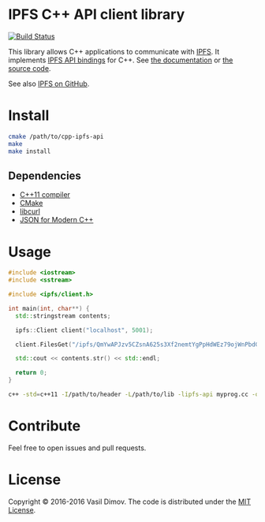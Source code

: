 # IPFS C++ API client library

[![Build Status](https://api.travis-ci.org/vasild/cpp-ipfs-api.svg?branch=master)](https://travis-ci.org/vasild/cpp-ipfs-api)

This library allows C++ applications to communicate with [IPFS](https://ipfs.io).
It implements [IPFS API bindings](https://github.com/ipfs/interface-ipfs-core/tree/master/API) for C++.
See [the documentation](https://vasild.github.io/cpp-ipfs-api) or [the source code](https://github.com/vasild/cpp-ipfs-api).

See also [IPFS on GitHub](https://github.com/ipfs).

# Install

```sh
cmake /path/to/cpp-ipfs-api
make
make install
```

## Dependencies

- [C++11 compiler](https://github.com/nlohmann/json#supported-compilers)
- [CMake](http://cmake.org)
- [libcurl](https://curl.haxx.se/libcurl)
- [JSON for Modern C++](https://github.com/nlohmann/json)

# Usage

```cpp
#include <iostream>
#include <sstream>

#include <ipfs/client.h>

int main(int, char**) {
  std::stringstream contents;

  ipfs::Client client("localhost", 5001);

  client.FilesGet("/ipfs/QmYwAPJzv5CZsnA625s3Xf2nemtYgPpHdWEz79ojWnPbdG/readme", &contents);

  std::cout << contents.str() << std::endl;

  return 0;
}
```

```sh
c++ -std=c++11 -I/path/to/header -L/path/to/lib -lipfs-api myprog.cc -o myprog
```

# Contribute

Feel free to open issues and pull requests.

# License

Copyright &copy; 2016-2016 Vasil Dimov. The code is distributed under the [MIT License](http://opensource.org/licenses/MIT).
